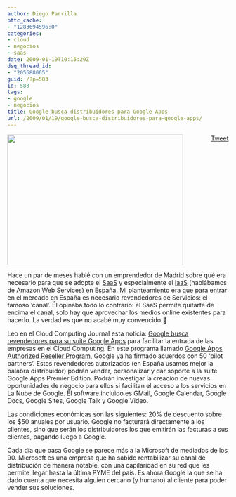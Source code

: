 ```yaml
---
author: Diego Parrilla
bttc_cache:
- "1283694596:0"
categories:
- cloud
- negocios
- saas
date: 2009-01-19T10:15:29Z
dsq_thread_id:
- "205688065"
guid: /?p=583
id: 583
tags:
- google
- negocios
title: Google busca distribuidores para Google Apps
url: /2009/01/19/google-busca-distribuidores-para-google-apps/
---
```


<div style="float: right; margin-left: 10px;">
  <a href="https://twitter.com/share" class="twitter-share-button" data-via="nubeblog" data-hashtags="google,negocios" data-count="vertical" data-url="/2009/01/19/google-busca-distribuidores-para-google-apps/">Tweet</a>
</div>

[<img class="aligncenter size-full wp-image-586" title="google-apps-logo" src="/wp-content/uploads/google-apps-logo.jpg" alt="" width="400" height="298" srcset="/wp-content/uploads/google-apps-logo.jpg 400w, /wp-content/uploads/google-apps-logo-300x223.jpg 300w" sizes="(max-width: 400px) 100vw, 400px" />](/wp-content/uploads/google-apps-logo.jpg)

Hace un par de meses hablé con un emprendedor de Madrid sobre qué era necesario para que se adopte el [SaaS](/2008/10/15/saas-iaas-y-paas-las-tres-clases-de-cloud-computing/) y especialmente el [IaaS](/2008/10/15/saas-iaas-y-paas-las-tres-clases-de-cloud-computing/) (hablábamos de Amazon Web Services) en España. Mi planteamiento era que para entrar en el mercado en España es necesario revendedores de Servicios: el famoso &#8216;canal&#8217;. Él opinaba todo lo contrario: el SaaS permite quitarte de encima el canal, solo hay que aprovechar los medios online existentes para hacerlo. La verdad es que no acabé muy convencido 🙁

Leo en el Cloud Computing Journal esta noticia: [Google busca revendedores para su suite Google Apps](http://cloudcomputing.sys-con.com/node/812024) para facilitar la entrada de las empresas en el Cloud Computing. En este programa llamado [Google Apps Authorized Reseller Program](http://www.google.com/apps/intl/en/business/resellers/index.html), Google ya ha firmado acuerdos con 50 &#8216;pilot partners&#8217;. Estos revendedores autorizados (en España usamos mejor la palabra distribuidor) podrán vender, personalizar y dar soporte a la suite Google Apps Premier Edition. Podrán investigar la creación de nuevas oportunidades de negocio para ellos si facilitan el acceso a los servicios en La Nube de Google. El software incluido es GMail, Google Calendar, Google Docs, Google Sites, Google Talk y Google Video.

Las condiciones económicas son las siguientes: 20% de descuento sobre los $50 anuales por usuario. Google no facturará directamente a los clientes, sino que serán los distribuidores los que emitirán las facturas a sus clientes, pagando luego a Google.

Cada día que pasa Google se parece más a la Microsoft de mediados de los 90. Microsoft es una empresa que ha sabido rentabilizar su canal de distribución de manera notable, con una capilaridad en su red que les permite llegar hasta la última PYME del país. Es ahora Google la que se ha dado cuenta que necesita alguien cercano (y humano) al cliente para poder vender sus soluciones.
